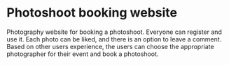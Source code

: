 # Photoshoot booking website
Photography website for booking a photoshoot. 
Everyone can register and use it. 
Each photo can be liked, and there is an option to leave a comment.
Based on other users experience, the users can choose the appropriate photographer for their event and book a photoshoot.
